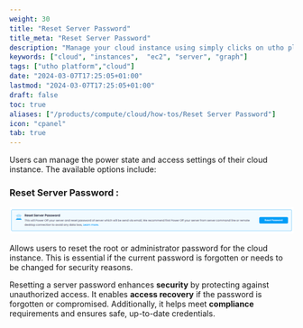 ```yaml
---
weight: 30
title: "Reset Server Password"
title_meta: "Reset Server Password"
description: "Manage your cloud instance using simply clicks on utho platform"
keywords: ["cloud", "instances",  "ec2", "server", "graph"]
tags: ["utho platform","cloud"]
date: "2024-03-07T17:25:05+01:00"
lastmod: "2024-03-07T17:25:05+01:00"
draft: false
toc: true
aliases: ["/products/compute/cloud/how-tos/Reset Server Password"]
icon: "cpanel"
tab: true
---
```

Users can manage the power state and access settings of their cloud instance. The available options include:

### Reset Server Password :

![1744089455691](image/index/1744089455691.png)

Allows users to reset the root or administrator password for the cloud instance. This is essential if the current password is forgotten or needs to be changed for security reasons.

Resetting a server password enhances **security** by protecting against unauthorized access. It enables **access recovery** if the password is forgotten or compromised. Additionally, it helps meet **compliance** requirements and ensures safe, up-to-date credentials.
